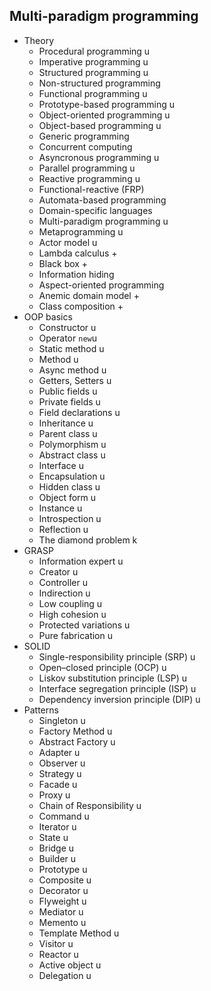 ## Multi-paradigm programming

- Theory
  - Procedural programming u
  - Imperative programming u
  - Structured programming u
  - Non-structured programming
  - Functional programming u
  - Prototype-based programming u
  - Object-oriented programming u
  - Object-based programming u
  - Generic programming
  - Concurrent computing
  - Asyncronous programming u
  - Parallel programming u
  - Reactive programming u
  - Functional-reactive (FRP)
  - Automata-based programming
  - Domain-specific languages
  - Multi-paradigm programming u
  - Metaprogramming u
  - Actor model u
  - Lambda calculus + 
  - Black box +
  - Information hiding
  - Aspect-oriented programming
  - Anemic domain model +
  - Class composition +
- OOP basics
  - Constructor u
  - Operator `new`u
  - Static method u
  - Method u
  - Async method u
  - Getters, Setters u
  - Public fields u
  - Private fields u
  - Field declarations u
  - Inheritance u
  - Parent class u
  - Polymorphism u
  - Abstract class u
  - Interface u
  - Encapsulation u
  - Hidden class u
  - Object form u
  - Instance u
  - Introspection u
  - Reflection u
  - The diamond problem k
- GRASP
  - Information expert u
  - Creator u
  - Controller u
  - Indirection u
  - Low coupling u
  - High cohesion u
  - Protected variations u
  - Pure fabrication u
- SOLID
  - Single-responsibility principle (SRP) u
  - Open–closed principle (OCP) u
  - Liskov substitution principle (LSP) u
  - Interface segregation principle (ISP) u
  - Dependency inversion principle (DIP) u
- Patterns
  - Singleton u
  - Factory Method u
  - Abstract Factory u
  - Adapter u
  - Observer u
  - Strategy u
  - Facade u
  - Proxy u
  - Chain of Responsibility u
  - Command u
  - Iterator u
  - State u
  - Bridge u
  - Builder u
  - Prototype u
  - Composite u
  - Decorator u
  - Flyweight u
  - Mediator u
  - Memento u
  - Template Method u
  - Visitor u
  - Reactor u
  - Active object u
  - Delegation u
